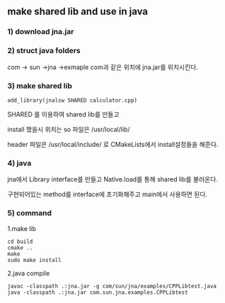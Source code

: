 ## make shared lib and use in java

### 1) download jna.jar

### 2) struct java folders
com -> sun ->jna ->exmaple
com과 같은 위치에 jna.jar를 위치시킨다.

### 3) make shared lib
```
add_library(jnalsw SHARED calculator.cpp)
```
SHARED 를 이용하여 shared lib를 만들고 

install 했을시 위치는 so 파일은 /usr/local/lib/

header 파일은 /usr/local/include/ 로 CMakeLists에서 install설정들을 해준다.

### 4) java
jna에서 Library interface를 만들고 Native.load를 통해 shared lib를 불러온다.


구현되어있는 method를 interface에 초기화해주고 main에서 사용하면 된다.

### 5) command
1.make lib
```
cd build
cmake ..
make
sudo make install
```
2.java compile
```
javac -classpath .:jna.jar -g com/sun/jna/examples/CPPLibtest.java
java -classpath .:jna.jar com.sun.jna.examples.CPPLibtest
```

